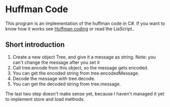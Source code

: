 # Huffman Code
This program is an implementation of the huffman code in C#.
If you want to know how it works see [Huffman coding](https://en.wikipedia.org/wiki/Huffman_coding) or read the LiaScript..

## Short introduction
1. Create a new object Tree, and give it a message as string. Note: you can't change the message after you set it
2. Call tree.encode from this object, so the message gets encoded.
3. You can get the encoded string from tree.encodedMessage.
4. Decode the message with tree.decode.
5. You can get the decoded string from tree.message.

The last two step doesn't make sense yet, because I haven't managed it yet to implement store and load methods.
